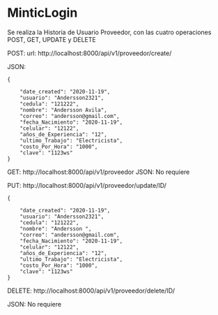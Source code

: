 # MinticLogin
 Se realiza la Historia de Usuario Proveedor, con las cuatro operaciones POST, GET, UPDATE y DELETE




POST:
url:              http://localhost:8000/api/v1/proveedor/create/

JSON:


    {
 
        "date_created": "2020-11-19",
        "usuario": "Andersson2321",
        "cedula": "121222",
        "nombre": "Andersson Avila",
        "correo": "andersson@gmail.com",
        "fecha_Nacimiento": "2020-11-19",
        "celular": "12122",
        "años_de_Experiencia": "12",
        "ultimo_Trabajo": "Electricista",
        "costo_Por_Hora": "1000",
        "clave": "1123ws"
    }

GET:             http://localhost:8000/api/v1/proveedor
JSON: No requiere


PUT:             http://localhost:8000/api/v1/proveedor/update/ID/



    {

        "date_created": "2020-11-19",
        "usuario": "Andersson2321",
        "cedula": "121222",
        "nombre": "Andersson ",
        "correo": "andersson@gmail.com",
        "fecha_Nacimiento": "2020-11-19",
        "celular": "12122",
        "años_de_Experiencia": "12",
        "ultimo_Trabajo": "Electricista",
        "costo_Por_Hora": "1000",
        "clave": "1123ws"
    }
DELETE:          http://localhost:8000/api/v1/proveedor/delete/ID/

JSON: No requiere

